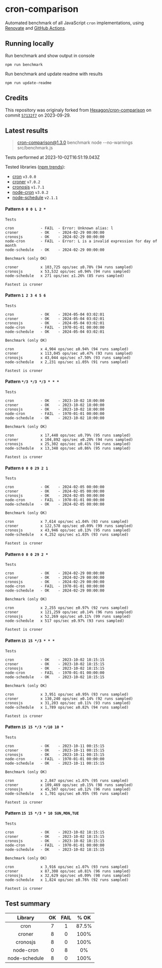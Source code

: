 # cron-comparison

Automated benchmark of all JavaScript `cron` implementations, using [Renovate](https://github.com/renovatebot/renovate) and [GitHub Actions](https://docs.github.com/en/actions).

## Running locally

Run benchmark and show output in console

`npm run benchmark`

Run benchmark and update readme with results

`npm run update-readme`

## Credits

This repository was originaly forked from [Hexagon/cron-comparison](https://github.com/Hexagon/cron-comparison) on commit [`57132f7`](https://github.com/Hexagon/cron-comparison/tree/57132f73323630ac2bc5d1022189b07be08ac773) on 2023-09-29.

## Latest results

> cron-comparison@1.3.0 benchmark
> node --no-warnings src/benchmark.js

Tests performed at 2023-10-02T16:51:19.043Z

Tested libraries ([npm trends](https://npmtrends.com/cron-vs-croner-vs-cronosjs-vs-node-cron-vs-node-schedule)):

- [cron](https://github.com/kelektiv/node-cron) `v3.0.0`
- [croner](https://github.com/hexagon/croner) `v7.0.2`
- [cronosjs](https://github.com/jaclarke/cronosjs) `v1.7.1`
- [node-cron](https://github.com/node-cron/node-cron) `v3.0.2`
- [node-schedule](https://github.com/node-schedule/node-schedule) `v2.1.1`

#### Pattern `0 0 0 L 2 *`

```
Tests

cron            - FAIL  - Error: Unknown alias: l
croner          - OK    - 2024-02-29 00:00:00
cronosjs        - OK    - 2024-02-29 00:00:00
node-cron       - FAIL  - Error: L is a invalid expression for day of month
node-schedule   - OK    - 2024-02-29 00:00:00

Benchmark (only OK)

croner          x 103,725 ops/sec ±0.78% (94 runs sampled)
cronosjs        x 53,532 ops/sec ±0.94% (94 runs sampled)
node-schedule   x 271 ops/sec ±1.26% (85 runs sampled)

Fastest is croner
```

#### Pattern `1 2 3 4 5 6`

```
Tests

cron            - OK    - 2024-05-04 03:02:01
croner          - OK    - 2024-05-04 03:02:01
cronosjs        - OK    - 2024-05-04 03:02:01
node-cron       - FAIL  - 1970-01-01 00:00:00
node-schedule   - OK    - 2024-05-04 03:02:01

Benchmark (only OK)

cron            x 4,904 ops/sec ±0.94% (94 runs sampled)
croner          x 113,045 ops/sec ±0.47% (93 runs sampled)
cronosjs        x 43,044 ops/sec ±7.50% (93 runs sampled)
node-schedule   x 2,231 ops/sec ±1.05% (91 runs sampled)

Fastest is croner
```

#### Pattern `*/3 */3 */3 * * *`

```
Tests

cron            - OK    - 2023-10-02 18:00:00
croner          - OK    - 2023-10-02 18:00:00
cronosjs        - OK    - 2023-10-02 18:00:00
node-cron       - FAIL  - 1970-01-01 00:00:00
node-schedule   - OK    - 2023-10-02 18:00:00

Benchmark (only OK)

cron            x 17,448 ops/sec ±0.79% (95 runs sampled)
croner          x 104,892 ops/sec ±0.20% (94 runs sampled)
cronosjs        x 25,302 ops/sec ±0.41% (94 runs sampled)
node-schedule   x 13,348 ops/sec ±0.86% (95 runs sampled)

Fastest is croner
```

#### Pattern `0 0 0 29 2 1`

```
Tests

cron            - OK    - 2024-02-05 00:00:00
croner          - OK    - 2024-02-05 00:00:00
cronosjs        - OK    - 2024-02-05 00:00:00
node-cron       - FAIL  - 1970-01-01 00:00:00
node-schedule   - OK    - 2024-02-05 00:00:00

Benchmark (only OK)

cron            x 7,614 ops/sec ±1.04% (93 runs sampled)
croner          x 122,578 ops/sec ±0.09% (99 runs sampled)
cronosjs        x 43,946 ops/sec ±0.13% (95 runs sampled)
node-schedule   x 4,252 ops/sec ±1.03% (93 runs sampled)

Fastest is croner
```

#### Pattern `0 0 0 29 2 *`

```
Tests

cron            - OK    - 2024-02-29 00:00:00
croner          - OK    - 2024-02-29 00:00:00
cronosjs        - OK    - 2024-02-29 00:00:00
node-cron       - FAIL  - 1970-01-01 00:00:00
node-schedule   - OK    - 2024-02-29 00:00:00

Benchmark (only OK)

cron            x 2,255 ops/sec ±0.97% (92 runs sampled)
croner          x 121,259 ops/sec ±0.14% (96 runs sampled)
cronosjs        x 52,269 ops/sec ±0.11% (99 runs sampled)
node-schedule   x 517 ops/sec ±0.97% (93 runs sampled)

Fastest is croner
```

#### Pattern `15 15 */3 * * *`

```
Tests

cron            - OK    - 2023-10-02 18:15:15
croner          - OK    - 2023-10-02 18:15:15
cronosjs        - OK    - 2023-10-02 18:15:15
node-cron       - FAIL  - 1970-01-01 00:00:00
node-schedule   - OK    - 2023-10-02 18:15:15

Benchmark (only OK)

cron            x 3,951 ops/sec ±0.95% (93 runs sampled)
croner          x 130,240 ops/sec ±0.14% (92 runs sampled)
cronosjs        x 31,203 ops/sec ±0.11% (93 runs sampled)
node-schedule   x 1,789 ops/sec ±0.82% (94 runs sampled)

Fastest is croner
```

#### Pattern `15 15 */3 */10 10 *`

```
Tests

cron            - OK    - 2023-10-11 00:15:15
croner          - OK    - 2023-10-11 00:15:15
cronosjs        - OK    - 2023-10-11 00:15:15
node-cron       - FAIL  - 1970-01-01 00:00:00
node-schedule   - OK    - 2023-10-11 00:15:15

Benchmark (only OK)

cron            x 2,847 ops/sec ±1.07% (95 runs sampled)
croner          x 109,469 ops/sec ±0.15% (98 runs sampled)
cronosjs        x 45,507 ops/sec ±0.12% (96 runs sampled)
node-schedule   x 1,701 ops/sec ±0.95% (95 runs sampled)

Fastest is croner
```

#### Pattern `15 15 */3 * 10 SUN,MON,TUE`

```
Tests

cron            - OK    - 2023-10-02 18:15:15
croner          - OK    - 2023-10-02 18:15:15
cronosjs        - OK    - 2023-10-02 18:15:15
node-cron       - FAIL  - 1970-01-01 00:00:00
node-schedule   - OK    - 2023-10-02 18:15:15

Benchmark (only OK)

cron            x 3,916 ops/sec ±1.07% (93 runs sampled)
croner          x 87,308 ops/sec ±0.81% (96 runs sampled)
cronosjs        x 32,629 ops/sec ±0.09% (98 runs sampled)
node-schedule   x 1,824 ops/sec ±0.76% (92 runs sampled)

Fastest is croner
```

## Test summary

|    Library    | OK  | FAIL | % OK  |
| :-----------: | :-: | :--: | :---: |
|     cron      |  7  |  1   | 87.5% |
|    croner     |  8  |  0   | 100%  |
|   cronosjs    |  8  |  0   | 100%  |
|   node-cron   |  0  |  8   |  0%   |
| node-schedule |  8  |  0   | 100%  |
